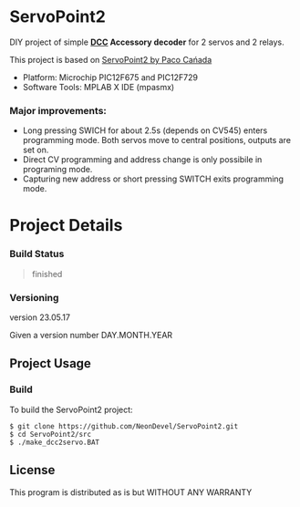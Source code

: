 # ServoPoint2


 DIY project of simple **[DCC](https://en.wikipedia.org/wiki/Digital_Command_Control) Accessory decoder** for 2 servos and 2 relays.

This project is based on [ServoPoint2 by Paco Cańada](http://usuaris.tinet.cat/fmco/home_en.htm)

* Platform:  Microchip PIC12F675 and PIC12F729
* Software Tools: MPLAB X IDE (mpasmx)

### Major improvements:

* Long pressing SWICH for about 2.5s (depends on CV545) enters programming mode.  Both servos move to central positions, outputs are set on.
* Direct CV programming and address change is only possibile in programing mode.
* Capturing new address or short pressing SWITCH exits programming mode.

  

# Project Details

### Build Status

>finished

### Versioning

version 23.05.17

Given a version number DAY.MONTH.YEAR


## Project Usage

### Build

To build the ServoPoint2 project:

```
$ git clone https://github.com/NeonDevel/ServoPoint2.git
$ cd ServoPoint2/src
$ ./make_dcc2servo.BAT
```

## License
This program is distributed as is but WITHOUT ANY WARRANTY